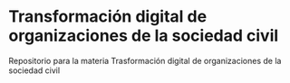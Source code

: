 # Transformación digital de organizaciones de la sociedad civil
Repositorio para la materia Trasformación digital de organizaciones de la sociedad civil 

